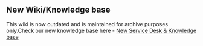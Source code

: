 ## New Wiki/Knowledge base
This wiki is now outdated and is maintained for archive purposes only.Check our new knowledge base here - [New Service Desk & Knowledge base](https://sdq.st/support)

<!--

## [`FAQ`](https://github.com/the-expanse/SideQuest/wiki/FAQ) |  [`Website`](https://sidequestvr.com) |  [`Patreon`](https://www.patreon.com/TheExpanseVR) | [`Paypal`](https://www.paypal.com/cgi-bin/webscr?cmd=_s-xclick&hosted_button_id=744A6C394Q8JG&source=url) | [`Submit Games`](https://github.com/the-expanse/SideQuest/wiki/How-To-Submit-Games)

# Welcome to the [SideQuest](https://sidequestvr.com/#/what-is-sidequest) HELP Page!
Click the ***FAQ*** tab on the top to find common errors and issues as well as possible solutions.

This page is where you can find a lot of information on and about SideQuest including a [**HELP**](https://github.com/the-expanse/SideQuest/wiki/FAQ) section to help with the most common issues and questions we have seen. Please take some time to search here if you have an issue with SideQuest its self or with Apps/Mods you are attempting to install.

We also have a growing [Reddit](https://www.reddit.com/r/sidequest/) comminity, so feel free to look into us over there if you are interested in keeping up with the most recent SideQuest or VR news from us.

Thanks so much for your continued support. If you need help and can't find the answer here please come and say hello on [discord](https://discord.gg/HNnDPSu). 

### [Install SideQuest](https://sidequestvr.com/#/download)

-->